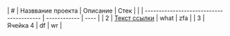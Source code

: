 
| # | Назввание проекта                        | Описание     | Стек |
|   | ---------------------------------------- | ------------ | ---- |
| 2 | [Текст ссылки](https://www.example.com)  | what         | zfa  |
| 3 | Ячейка 4                                 | df           | wr   |

